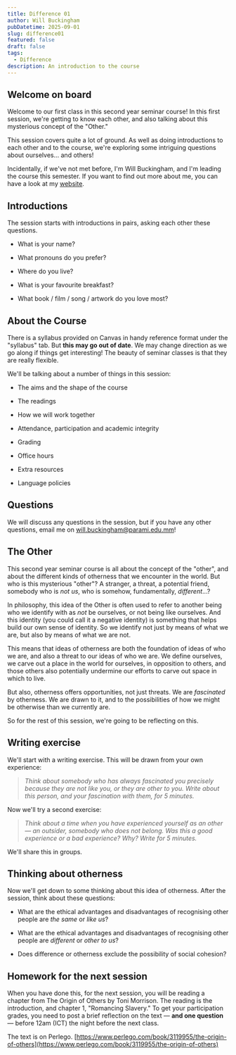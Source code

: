 ```yaml
---
title: Difference 01
author: Will Buckingham
pubDatetime: 2025-09-01
slug: difference01
featured: false
draft: false
tags:
  - Difference
description: An introduction to the course
---
```

## Welcome on board

Welcome to our first class in this second year seminar course! In this first session, we're getting to know each other, and also talking about this mysterious concept of the "Other."

This session covers quite a lot of ground. As well as doing introductions to each other and to the course, we're exploring some intriguing questions about ourselves... and others!

Incidentally, if we've not met before, I'm Will Buckingham, and I'm leading the course this semester. If you want to find out more about me, you can have a look at my [website](https://www.willbuckingham.com).

## Introductions

The session starts with introductions in pairs, asking each other these questions.

*   What is your name?
    
*   What pronouns do you prefer?
    
*   Where do you live?
    
*   What is your favourite breakfast?
    
*   What book / film / song / artwork do you love most?
    

## About the Course

There is a syllabus provided on Canvas in handy reference format under the "syllabus" tab. But **this may go out of date**. We may change direction as we go along if things get interesting! The beauty of seminar classes is that they are really flexible.

We'll be talking about a number of things in this session:

*   The aims and the shape of the course
    
*   The readings
    
*   How we will work together
    
*   Attendance, participation and academic integrity
    
*   Grading
    
*   Office hours
    
*   Extra resources
    
*   Language policies
    

## Questions

We will discuss any questions in the session, but if you have any other questions, email me on [will.buckingham@parami.edu.mm](mailto:will.buckingham@parami.edu.mm)!

## The Other

This second year seminar course is all about the concept of the "other", and about the different kinds of otherness that we encounter in the world. But who is this mysterious "other"? A stranger, a threat, a potential friend, somebody who is _not us_, who is somehow, fundamentally, _different_...?

In philosophy, this idea of the Other is often used to refer to another being who we identify with as _not_ be ourselves, or not being like ourselves. And this identity (you could call it a negative identity) is something that helps build our own sense of identity. So we identify not just by means of what we are, but also by means of what we are not.

This means that ideas of otherness are both the foundation of ideas of who we are, and also a threat to our ideas of who we are. We define ourselves, we carve out a place in the world for ourselves, in opposition to others, and those others also potentially undermine our efforts to carve out space in which to live.

But also, otherness offers opportunities, not just threats. We are _fascinated_ by otherness. We are drawn to it, and to the possibilities of how we might be otherwise than we currently are.

So for the rest of this session, we're going to be reflecting on this.

## Writing exercise

We'll start with a writing exercise. This will be drawn from your own experience:

> _Think about somebody who has always fascinated you precisely because they are not like you, or they are other to you. Write about this person, and your fascination with them, for 5 minutes._

Now we'll try a second exercise:

> _Think about a time when you have experienced yourself as an other — an outsider, somebody who does not belong. Was this a good experience or a bad experience? Why? Write for 5 minutes._

We'll share this in groups.

## Thinking about otherness

Now we'll get down to some thinking about this idea of otherness. After the session, think about these questions:

*   What are the ethical advantages and disadvantages of recognising other people are _the same_ or _like us_?
    
*   What are the ethical advantages and disadvantages of recognising other people are _different_ or _other to us_?
    
*   Does difference or otherness exclude the possibility of social cohesion?
    

## Homework for the next session

When you have done this, for the next session, you will be reading a chapter from The Origin of Others by Toni Morrison. The reading is the introduction, and chapter 1, "Romancing Slavery." To get your participation grades, you need to post a brief reflection on the text — **and one question** — before 12am (ICT) the night before the next class.

The text is on Perlego. [https://www.perlego.com/book/3119955/the-origin-of-others](https://www.perlego.com/book/3119955/the-origin-of-others)